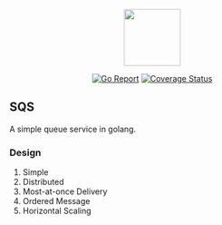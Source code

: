 <p align="center"><a href="http://gosqs.daoapp.io" target="_blank"><img width="100"src="http://on78mzb4g.bkt.clouddn.com/new_500.png"></a></p>

<p align="center">
  <a href="https://goreportcard.com/badge/github.com/Focinfi/gosqs"><img src="https://goreportcard.com/badge/github.com/Focinfi/gosqs" alt="Go Report"></a>
  <a href="https://travis-ci.org/Focinfi/gosqs.svg?branch=master"><img src="https://travis-ci.org/Focinfi/gosqs.png" alt="Coverage Status"></a>
</p>

## SQS

A simple queue service in golang.

### Design

1. Simple
1. Distributed
2. Most-at-once Delivery
3. Ordered Message
4. Horizontal Scaling
